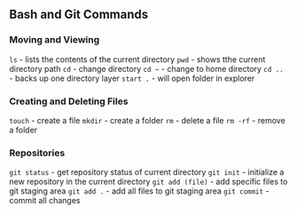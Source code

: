 ## Bash and Git Commands
### Moving and Viewing
`ls` - lists the contents of the current directory
`pwd` - shows tthe current directory path
`cd` - change directory
`cd ~` - change to home directory
`cd ..` - backs up one directory layer
`start .` - will open folder in explorer

### Creating and Deleting Files
`touch` - create a file
`mkdir` - create a folder
`rm` - delete a file
`rm -rf` - remove a folder

### Repositories
`git status` - get repository status of current directory
`git init` - initialize a new repository in the current directory
`git add (file)` - add specific files to git staging area
`git add .` - add all files to git staging area
`git commit` - commit all changes 